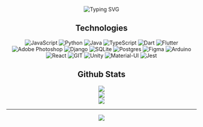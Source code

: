 <div align="center">

![Typing SVG](https://readme-typing-svg.demolab.com?font=Fira+Code&weight=450&size=22&duration=2000&center=true&vCenter=true&multiline=true&repeat=false&width=435&height=80&lines=MarioDzA)

<h2> Technologies </h2>

![JavaScript](https://img.shields.io/badge/javascript-%23323330.svg?style=flat&logo=javascript&logoColor=%23F7DF1E) ![Python](https://img.shields.io/badge/python-3670A0?style=flat&logo=python&logoColor=ffdd54) ![Java](https://img.shields.io/badge/java-%23ED8B00.svg?style=flat&logo=openjdk&logoColor=white) ![TypeScript](https://img.shields.io/badge/typescript-%23007ACC.svg?style=flat&logo=typescript&logoColor=white) ![Dart](https://img.shields.io/badge/dart-%230175C2.svg?style=flat&logo=dart&logoColor=white) ![Flutter](https://img.shields.io/badge/Flutter-%2302569B.svg?style=flat&logo=Flutter&logoColor=white) ![Adobe Photoshop](https://img.shields.io/badge/adobe%20photoshop-%2331A8FF.svg?style=flat&logo=adobe%20photoshop&logoColor=white) ![Django](https://img.shields.io/badge/django-%23092E20.svg?style=flat&logo=django&logoColor=white) ![SQLite](https://img.shields.io/badge/sqlite-%2307405e.svg?style=flat&logo=sqlite&logoColor=white) ![Postgres](https://img.shields.io/badge/postgres-%23316192.svg?style=flat&logo=postgresql&logoColor=white) ![Figma](https://img.shields.io/badge/figma-%23F24E1E.svg?style=flat&logo=figma&logoColor=white) ![Arduino](https://img.shields.io/badge/-Arduino-00979D?style=flat&logo=Arduino&logoColor=white) ![React](https://img.shields.io/badge/react-%2320232a.svg?style=flat&logo=react&logoColor=%2361DAFB) ![GIT](https://img.shields.io/badge/GIT-E44C30?style=flat&logo=git&logoColor=white) ![Unity](https://img.shields.io/badge/Unity-100000?style=flat&logo=unity&logoColor=white) ![Material-UI](https://img.shields.io/badge/Material--UI-0081CB?style=flat&logo=material-ui&logoColor=white) ![Jest](https://img.shields.io/badge/Jest-323330?style=flat&logo=Jest&logoColor=white)

<h2> Github Stats </h2>

![](https://github-readme-stats.vercel.app/api?username=MarioDzA&theme=radical&hide_border=false&include_all_commits=true&count_private=true)<br/>
![](https://github-readme-streak-stats.herokuapp.com/?user=MarioDzA&theme=radical&hide_border=false)<br/>
![](https://github-readme-stats.vercel.app/api/top-langs/?username=MarioDzA&theme=radical&hide_border=false&include_all_commits=true&count_private=true&layout=compact)

---
[![](https://visitcount.itsvg.in/api?id=MarioDzA&icon=0&color=0)](https://visitcount.itsvg.in)

<!-- Proudly created with GPRM ( https://gprm.itsvg.in ) -->
